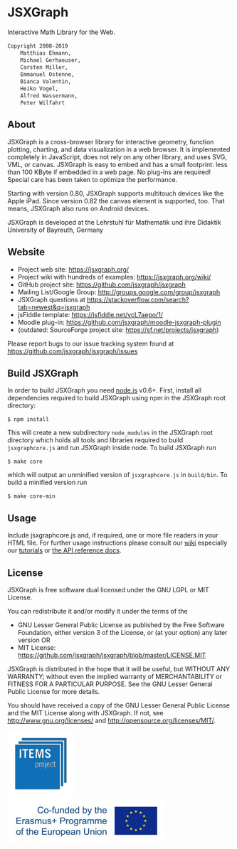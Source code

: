 JSXGraph
========

Interactive Math Library for the Web.

    Copyright 2008-2019
        Matthias Ehmann,
        Michael Gerhaeuser,
        Carsten Miller,
        Emmanuel Ostenne,
        Bianca Valentin,
        Heiko Vogel,
        Alfred Wassermann,
        Peter Wilfahrt


About
-----

JSXGraph is a cross-browser library for interactive geometry, function plotting,
charting, and data visualization in a web browser. It is implemented completely
in JavaScript, does not rely on any other library, and uses SVG, VML, or canvas.
JSXGraph is easy to embed and has a small footprint: less than 100 KByte if
embedded in a web page. No plug-ins are required! Special care has been taken
to optimize the performance.

Starting with version 0.80, JSXGraph supports multitouch devices like the Apple
iPad. Since version 0.82 the canvas element is supported, too. That means,
JSXGraph also runs on Android devices.

JSXGraph is developed at the
Lehrstuhl für Mathematik und ihre Didaktik
University of Bayreuth, Germany

Website
-------

* Project web site: https://jsxgraph.org/
* Project wiki with hundreds of examples: https://jsxgraph.org/wiki/
* GitHub project site: https://github.com/jsxgraph/jsxgraph
* Mailing List/Google Group: http://groups.google.com/group/jsxgraph
* JSXGraph questions at https://stackoverflow.com/search?tab=newest&q=jsxgraph
* jsFiddle template: https://jsfiddle.net/vcL7aepo/1/
* Moodle plug-in: https://github.com/jsxgraph/moodle-jsxgraph-plugin
* (outdated: SourceForge project site: https://sf.net/projects/jsxgraph)

Please report bugs to our issue tracking system found at
https://github.com/jsxgraph/jsxgraph/issues


Build JSXGraph
--------------

In order to build JSXGraph you need [node.js](http://nodejs.org/) v0.6+. First, install all
dependencies required to build JSXGraph using npm in the JSXGraph root directory:

    $ npm install

This will create a new subdirectory ```node_modules``` in the JSXGraph root directory which holds
all tools and libraries required to build ```jsxgraphcore.js``` and run JSXGraph inside node. To build
JSXGraph run

    $ make core

which will output an unminified version of ```jsxgraphcore.js``` in ```build/bin```. To build a minified
version run

    $ make core-min


Usage
-----

Include jsxgraphcore.js and, if required, one or more file readers in your HTML
file. For further usage instructions please consult our [wiki](http://jsxgraph.uni-bayreuth.de/wiki/)
especially our [tutorials](http://jsxgraph.uni-bayreuth.de/wiki/index.php/Documentation)
or [the API reference docs](http://jsxgraph.uni-bayreuth.de/docs/).


License
-------

JSXGraph is free software dual licensed under the GNU LGPL or MIT License.

You can redistribute it and/or modify it under the terms of the

  * GNU Lesser General Public License as published by
    the Free Software Foundation, either version 3 of the License, or
    (at your option) any later version
  OR
  * MIT License: https://github.com/jsxgraph/jsxgraph/blob/master/LICENSE.MIT

JSXGraph is distributed in the hope that it will be useful,
but WITHOUT ANY WARRANTY; without even the implied warranty of
MERCHANTABILITY or FITNESS FOR A PARTICULAR PURPOSE.  See the
GNU Lesser General Public License for more details.

You should have received a copy of the GNU Lesser General Public License and
the MIT License along with JSXGraph. If not, see <http://www.gnu.org/licenses/>
and <http://opensource.org/licenses/MIT/>.

[![ITEMS](img/items_logo_blue.png)](https://itemspro.eu)
[![Cofunded by the Erasmus+ programme of the European union](img/eu_flag_co_funded_pos_rgb_left_small.jpg)](https://ec.europa.eu/programmes/erasmus-plus/)
